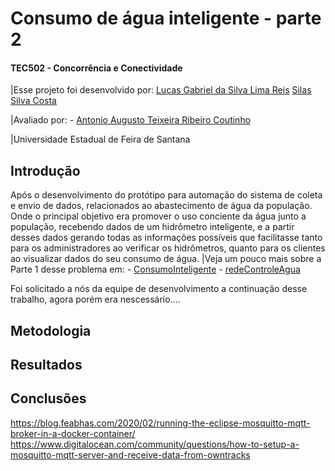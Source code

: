 # Consumo de água inteligente - parte 2

#### TEC502 - Concorrência e Conectividade 
|Esse projeto foi desenvolvido por: 
	 [Lucas Gabriel da Silva Lima Reis](https://github.com/lucasxgb)
	 [Silas Silva Costa](https://github.com/silas-silva)
	
|Avaliado por: 
	- [Antonio Augusto Teixeira Ribeiro Coutinho](https://linkedin.com/in/antonio-augusto-teixeira-ribeiro-coutinho-03a3217)
	
|Universidade Estadual de Feira de Santana


## Introdução

Após o desenvolvimento do protótipo para automação do sistema de coleta e envio de dados, relacionados ao abastecimento de água da população. Onde o principal objetivo era promover o uso conciente da água junto a população, recebendo dados de um hidrômetro inteligente, e a partir desses dados gerando todas as informações possíveis que facilitasse tanto para os administradores ao verificar os hidrômetros, quanto para os clientes ao visualizar dados do seu consumo de água.
	|Veja um pouco mais sobre a Parte 1 desse problema em:
		- [ConsumoInteligente](https://github.com/lucasxgb/consumoInteligente 'Lucas')
		- [redeControleAgua](https://github.com/silas-silva/rede_controle_agua_SOCKET 'Silas')

Foi solicitado a nós da equipe de desenvolvimento a continuação desse trabalho, agora porém era nescessário....
	
## Metodologia


## Resultados

## Conclusões
https://blog.feabhas.com/2020/02/running-the-eclipse-mosquitto-mqtt-broker-in-a-docker-container/
https://www.digitalocean.com/community/questions/how-to-setup-a-mosquitto-mqtt-server-and-receive-data-from-owntracks
